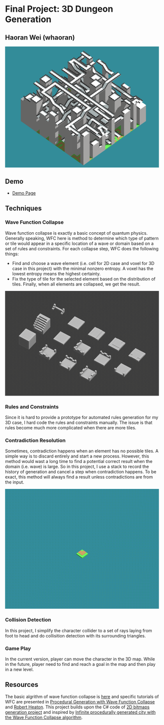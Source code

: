 # Final Project: 3D Dungeon Generation
## Haoran Wei (whaoran)

![](display.png)

## Demo
 - [Demo Page]()

## Techniques
### Wave Function Collapse
Wave function collapse is exactly a basic concept of quantum physics. Generally speaking, WFC here is method to determine which type of pattern or tile would appear in a specific location of a wave or domain based on a set of rules and constraints. For each collapse step, WFC does the following things:
 - Find and choose a wave element (i.e. cell for 2D case and voxel for 3D case in this project) with the minimal nonzero entropy. A voxel has the lowest entropy means the highest certainty.
 - Fix the type of tile for the selected element based on the distribution of tiles.
Finally, when all elements are collapsed, we get the result.

![](tiles.png)

### Rules and Constraints
Since it is hard to provide a prototype for automated rules generation for my 3D case, I hard code the rules and constraints manually. The issue is that rules become much more complicated when there are more tiles.

### Contradiction Resolution
Sometimes, contradiction happens when an element has no possible tiles. A simple way is to discard entirely and start a new process. However, this method would wast a long time to find a potential correct result when the domain (i.e. wave) is large. So in this project, I use a stack to record the history of generation and cancel a step when contradiction happens. To be exact, this method will always find a result unless contradictions are from the input.

![](wfc.gif)

### Collision Detection
In this project, I simplify the character collider to a set of rays laying from foot to head and do collisition detection with its surrounding triangles.

### Game Play
In the current version, player can move the character in the 3D map. While in the future, player need to find and reach a goal in the map and then play in a new level.

## Resources
The basic algrithm of wave function collapse is [here](https://github.com/mxgmn/WaveFunctionCollapse) and specific tutorials of WFC are presented in [Procedural Generation with Wave Function Collapse](https://gridbugs.org/wave-function-collapse/) and [Robert Heaton](https://robertheaton.com/2018/12/17/wavefunction-collapse-algorithm/). This project builds upon the C# code of [2D bitmaps generation project](https://github.com/mxgmn/WaveFunctionCollapse) and inspired by [Infinite procedurally generated city with the Wave Function Collapse algorithm](https://marian42.de/article/wfc/).